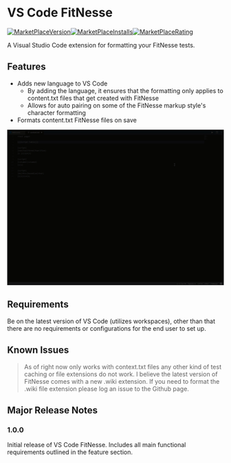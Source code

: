 # VS Code FitNesse
[![MarketPlaceVersion](https://vsmarketplacebadge.apphb.com/version/chrisotto.vscodefitnesse.svg)](https://marketplace.visualstudio.com/items?itemName=chrisotto.vscodefitnesse)[![MarketPlaceInstalls](https://vsmarketplacebadge.apphb.com/installs/chrisotto.vscodefitnesse.svg)](https://marketplace.visualstudio.com/items?itemName=chrisotto.vscodefitnesse)[![MarketPlaceRating](https://vsmarketplacebadge.apphb.com/rating/chrisotto.vscodefitnesse.svg)](https://marketplace.visualstudio.com/items?itemName=chrisotto.vscodefitnesse)

A Visual Studio Code extension for formatting your FitNesse tests.

## Features

 * Adds new language to VS Code
    * By adding the language, it ensures that the formatting only applies to content.txt files that get created with FitNesse
    * Allows for auto pairing on some of the FitNesse markup style's character formatting
 * Formats content.txt FitNesse files on save

![Demo](images/demo.gif)


## Requirements

Be on the latest version of VS Code (utilizes workspaces), other than that there are no requirements or configurations for the end user to set up. 

## Known Issues

> As of right now only works with context.txt files any other kind of test caching or file extensions do not work. I believe the latest version of FitNesse comes
> with a new .wiki extension. If you need to format the .wiki file extension please log an issue to the Github page. 

## Major Release Notes

### 1.0.0

Initial release of VS Code FitNesse.
Includes all main functional requirements outlined in the feature section. 
